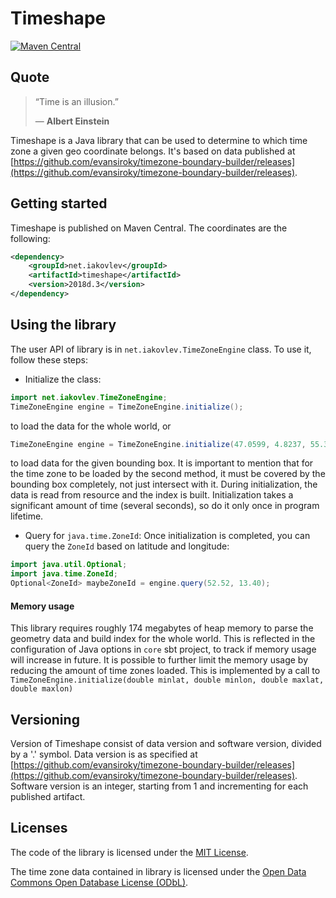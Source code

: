 # Timeshape

[![Maven Central](https://maven-badges.herokuapp.com/maven-central/net.iakovlev/timeshape/badge.svg)](https://maven-badges.herokuapp.com/maven-central/net.iakovlev/timeshape/)

## Quote
> “Time is an illusion.”
>
> ― **Albert Einstein**

Timeshape is a Java library that can be used to determine to which time zone a given geo coordinate belongs.
It's based on data published at [https://github.com/evansiroky/timezone-boundary-builder/releases](https://github.com/evansiroky/timezone-boundary-builder/releases).

## Getting started

Timeshape is published on Maven Central. The coordinates are the following:

```xml
<dependency>
    <groupId>net.iakovlev</groupId>
    <artifactId>timeshape</artifactId>
    <version>2018d.3</version>
</dependency>
``` 

## Using the library

The user API of library is in `net.iakovlev.TimeZoneEngine` class. To use it, follow these steps:

* Initialize the class:

```java
import net.iakovlev.TimeZoneEngine;
TimeZoneEngine engine = TimeZoneEngine.initialize();
```
to load the data for the whole world, or
```java
TimeZoneEngine engine = TimeZoneEngine.initialize(47.0599, 4.8237, 55.3300, 15.2486);
```
to load data for the given bounding box. It is important to mention that for the time zone to be loaded by the second method,
it must be covered by the bounding box completely, not just intersect with it.
During initialization, the data is read from resource and the index is built. Initialization takes a significant amount of time (several seconds), so do it only once in program lifetime.

* Query for `java.time.ZoneId`:
Once initialization is completed, you can query the `ZoneId` based on latitude and longitude:

```java
import java.util.Optional;
import java.time.ZoneId;
Optional<ZoneId> maybeZoneId = engine.query(52.52, 13.40);
``` 

#### Memory usage
This library requires roughly 174 megabytes of heap memory to parse the geometry data and build index for the whole world.
This is reflected in the configuration of Java options in `core` sbt project, to track if memory usage will increase in future.
It is possible to further limit the memory usage by reducing the amount of time zones loaded. This is implemented by a call to
`TimeZoneEngine.initialize(double minlat, double minlon, double maxlat, double maxlon)`

## Versioning
Version of Timeshape consist of data version and software version, divided by a '.' symbol. 
Data version is as specified at [https://github.com/evansiroky/timezone-boundary-builder/releases](https://github.com/evansiroky/timezone-boundary-builder/releases). 
Software version is an integer, starting from 1 and incrementing for each published artifact.

## Licenses

The code of the library is licensed under the [MIT License](https://opensource.org/licenses/MIT).

The time zone data contained in library is licensed under the [Open Data Commons Open Database License (ODbL)](http://opendatacommons.org/licenses/odbl/).
